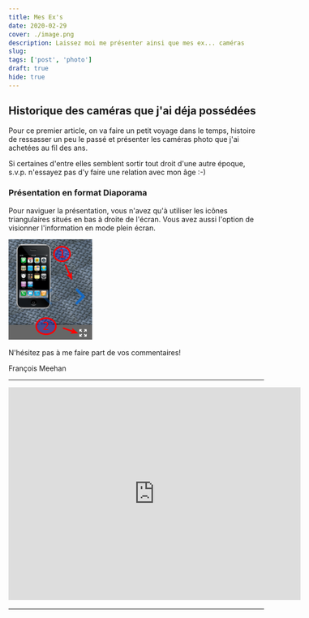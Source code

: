 ```yaml
---
title: Mes Ex's
date: 2020-02-29
cover: ./image.png
description: Laissez moi me présenter ainsi que mes ex... caméras
slug:
tags: ['post', 'photo']
draft: true
hide: true
---
```


## Historique des caméras que j'ai déja possédées

Pour ce premier article, on va faire un petit voyage dans le temps, histoire de ressasser un peu le passé et présenter les caméras photo que j'ai achetées au fil des ans.

Si certaines d'entre elles semblent sortir tout droit d'une autre époque, s.v.p. n'essayez pas d'y faire une relation avec mon âge :-)

### Présentation en format Diaporama

Pour naviguer la présentation, vous n'avez qu'à utiliser les icônes triangulaires situés en bas à droite de l'écran. Vous avez aussi l'option de visionner l'information en mode plein écran.

![Navigation](./Navigation.png)

N'hésitez pas à me faire part de vos commentaires!

François Meehan

---



<iframe src="https://slides.com/fmeehan/mes-exs/embed?token=QnouIqKq" width="576" height="420" scrolling="no" frameborder="0" webkitallowfullscreen mozallowfullscreen allowfullscreen></iframe>

---
